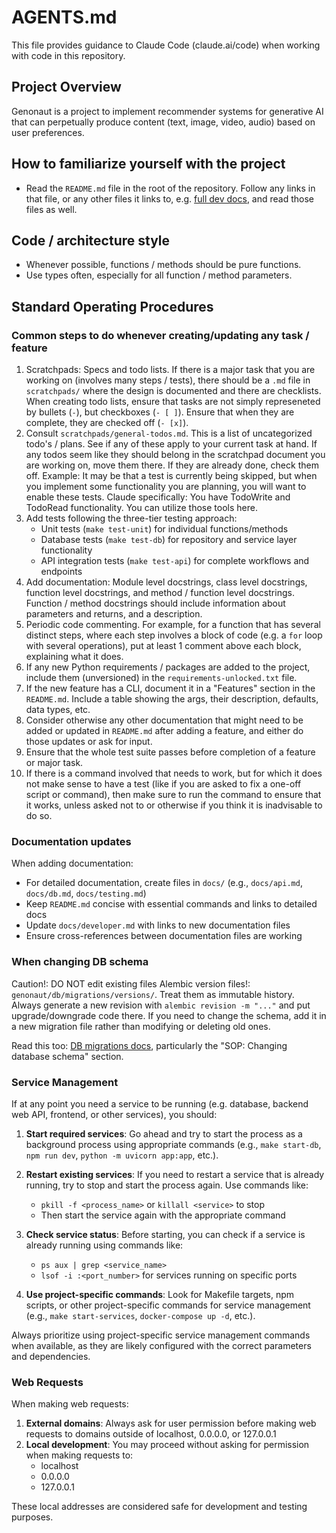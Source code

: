 # AGENTS.md
This file provides guidance to Claude Code (claude.ai/code) when working with code in this repository.

## Project Overview
Genonaut is a project to implement recommender systems for generative AI that can perpetually produce content (text, 
image, video, audio) based on user preferences.

## How to familiarize yourself with the project
- Read the `README.md` file in the root of the repository. Follow any links in that file, or any other files it links 
to, e.g. [full dev docs](docs/developer.md), and read those files as well.

## Code / architecture style
- Whenever possible, functions / methods should be pure functions.
- Use types often, especially for all function / method parameters.

## Standard Operating Procedures
### Common steps to do whenever creating/updating any task / feature
1. Scratchpads: Specs and todo lists. If there is a major task that you are working on (involves many steps / tests), 
there should be a `.md` file in `scratchpads/` where the design is documented and there are checklists. When creating 
todo lists, ensure that tasks are not simply represeneted by bullets (`-`), but checkboxes (`- [ ]`). Ensure that when 
they are complete, they are checked off (`- [x]`).
2. Consult `scratchpads/general-todos.md`. This is a list of uncategorized todo's / plans. See if any of these apply to your 
current task at hand. If any todos seem like they should belong in the scratchpad document you are working on, move them
there. If they are already done, check them off. Example: It may be that a test is currently being skipped, but when you
implement some functionality you are planning, you will want to enable these tests. Claude specifically: You have 
TodoWrite and TodoRead functionality. You can utilize those tools here.
3. Add tests following the three-tier testing approach:
   - Unit tests (`make test-unit`) for individual functions/methods
   - Database tests (`make test-db`) for repository and service layer functionality
   - API integration tests (`make test-api`) for complete workflows and endpoints
4. Add documentation: Module level docstrings, class level docstrings, function level docstrings, and method / function
level docstrings. Function / method docstrings should include information about parameters and returns, and a 
description. 
5. Periodic code commenting. For example, for a function that has several distinct steps, where each step involves a 
block of code (e.g. a `for` loop with several operations), put at least 1 comment above each block, explaining what it 
does.
6. If any new Python requirements / packages are added to the project, include them (unversioned) in the 
`requirements-unlocked.txt` file.
7.  If the new feature has a CLI, document it in a "Features" section in the `README.md`. Include a table showing the 
args, their description, defaults, data types, etc.
8. Consider otherwise any other documentation that might need to be added or updated in `README.md` after adding a 
feature, and either do those updates or ask for input.
9. Ensure that the whole test suite passes before completion of a feature or major task.
10. If there is a command involved that needs to work, but for which it does not make sense to have a test (like if you 
are asked to fix a one-off script or command), then make sure to run the command to ensure that it works, unless asked 
not to or otherwise if you think it is inadvisable to do so.

### Documentation updates
When adding documentation:
- For detailed documentation, create files in `docs/` (e.g., `docs/api.md`, `docs/db.md`, `docs/testing.md`)
- Keep `README.md` concise with essential commands and links to detailed docs
- Update `docs/developer.md` with links to new documentation files
- Ensure cross-references between documentation files are working

### When changing DB schema
Caution!: DO NOT edit existing files Alembic version files!: `genonaut/db/migrations/versions/`. Treat them as immutable
history. Always generate a new revision with `alembic revision -m "..."` and put upgrade/downgrade code there. If you 
need to change the schema, add it in a new migration file rather than modifying or deleting old ones.

Read this too: [DB migrations docs](./docs/db_migrations.md), particularly the "SOP: Changing database schema" section.

### Service Management
If at any point you need a service to be running (e.g. database, backend web API, frontend, or other services), you should:

1. **Start required services**: Go ahead and try to start the process as a background process using appropriate commands (e.g., `make start-db`, `npm run dev`, `python -m uvicorn app:app`, etc.).

2. **Restart existing services**: If you need to restart a service that is already running, try to stop and start the process again. Use commands like:
   - `pkill -f <process_name>` or `killall <service>` to stop
   - Then start the service again with the appropriate command
   
3. **Check service status**: Before starting, you can check if a service is already running using commands like:
   - `ps aux | grep <service_name>`
   - `lsof -i :<port_number>` for services running on specific ports
   
4. **Use project-specific commands**: Look for Makefile targets, npm scripts, or other project-specific commands for service management (e.g., `make start-services`, `docker-compose up -d`, etc.).

Always prioritize using project-specific service management commands when available, as they are likely configured with the correct parameters and dependencies.

### Web Requests
When making web requests:

1. **External domains**: Always ask for user permission before making web requests to domains outside of localhost, 0.0.0.0, or 127.0.0.1
2. **Local development**: You may proceed without asking for permission when making requests to:
   - localhost
   - 0.0.0.0
   - 127.0.0.1

These local addresses are considered safe for development and testing purposes.
